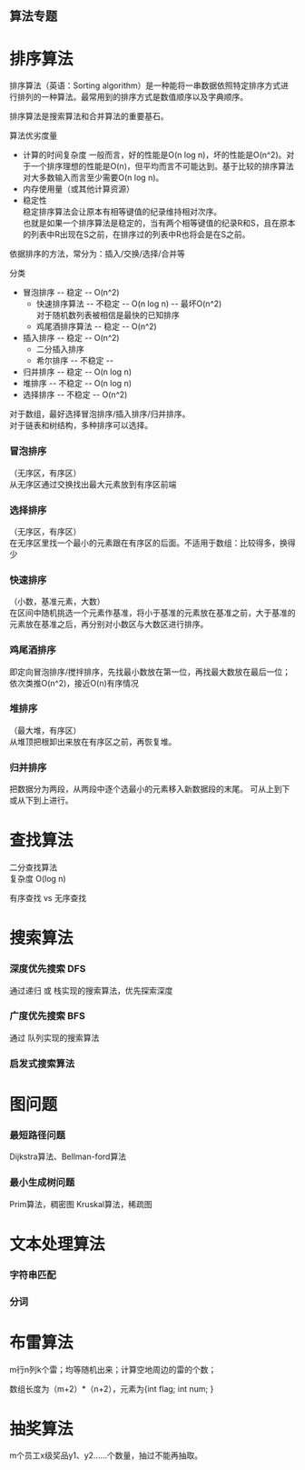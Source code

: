 算法专题
----

# 排序算法
排序算法（英语：Sorting algorithm）是一种能将一串数据依照特定排序方式进行排列的一种算法。最常用到的排序方式是数值顺序以及字典顺序。

排序算法是搜索算法和合并算法的重要基石。

算法优劣度量 
+ 计算的时间复杂度
一般而言，好的性能是O(n log n)，坏的性能是O(n^2)。对于一个排序理想的性能是O(n)，但平均而言不可能达到。基于比较的排序算法对大多数输入而言至少需要O(n log n)。
+ 内存使用量（或其他计算资源）  
+ 稳定性  
稳定排序算法会让原本有相等键值的纪录维持相对次序。  
也就是如果一个排序算法是稳定的，当有两个相等键值的纪录R和S，且在原本的列表中R出现在S之前，在排序过的列表中R也将会是在S之前。

依据排序的方法，常分为：插入/交换/选择/合并等
    
分类  
+ 冒泡排序 -- 稳定 -- O(n^2)  
    + 快速排序算法 -- 不稳定 -- O(n log n) -- 最坏O(n^2)  
        对于随机数列表被相信是最快的已知排序
    + 鸡尾酒排序算法 -- 稳定 -- O(n^2)
+ 插入排序 -- 稳定 -- O(n^2)
    + 二分插入排序
    + 希尔排序 -- 不稳定 -- 
+ 归并排序 -- 稳定 -- O(n log n)
+ 堆排序 -- 不稳定 -- O(n log n)
+ 选择排序 -- 不稳定 -- O(n^2)

对于数组，最好选择冒泡排序/插入排序/归并排序。  
对于链表和树结构，多种排序可以选择。  

### 冒泡排序
（无序区，有序区）  
从无序区通过交换找出最大元素放到有序区前端

### 选择排序
（无序区，有序区）  
在无序区里找一个最小的元素跟在有序区的后面。不适用于数组：比较得多，换得少

### 快速排序
（小数，基准元素，大数）  
在区间中随机挑选一个元素作基准，将小于基准的元素放在基准之前，大于基准的元素放在基准之后，再分别对小数区与大数区进行排序。

### 鸡尾酒排序
即定向冒泡排序/搅拌排序，先找最小数放在第一位，再找最大数放在最后一位；依次类推O(n^2)，接近O(n)有序情况

### 堆排序
（最大堆，有序区）  
从堆顶把根卸出来放在有序区之前，再恢复堆。

### 归并排序
把数据分为两段，从两段中逐个选最小的元素移入新数据段的末尾。
可从上到下或从下到上进行。

# 查找算法
二分查找算法  
复杂度 O(log n)

有序查找 vs 无序查找

# 搜索算法

### 深度优先搜索 DFS
通过递归 或 栈实现的搜索算法，优先探索深度
### 广度优先搜索 BFS
通过 队列实现的搜索算法
### 启发式搜索算法


# 图问题

### 最短路径问题

Dijkstra算法、Bellman-ford算法

### 最小生成树问题

Prim算法，稠密图
Kruskal算法，稀疏图


# 文本处理算法

### 字符串匹配
### 分词

# 布雷算法
m行n列k个雷；均等随机出来；计算空地周边的雷的个数；

数组长度为（m+2）*（n+2），元素为{int flag; int num; }

# 抽奖算法
m个员工x级奖品y1、y2……个数量，抽过不能再抽取。